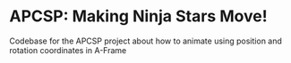 # APCSP: Making Ninja Stars Move!

Codebase for the APCSP project about how to animate using position and rotation coordinates in A-Frame

